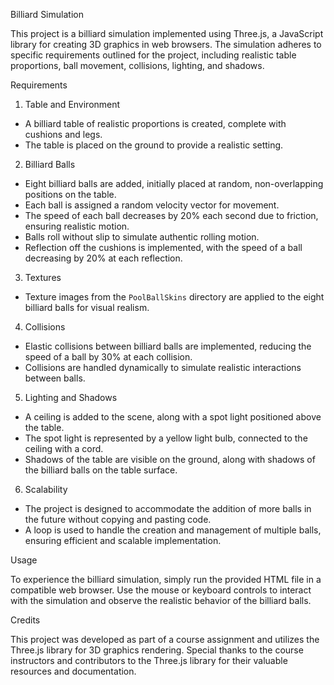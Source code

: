 
 Billiard Simulation

This project is a billiard simulation implemented using Three.js, a JavaScript library for creating 3D graphics in web browsers. The simulation adheres to specific requirements outlined for the project, including realistic table proportions, ball movement, collisions, lighting, and shadows.

 Requirements

 1. Table and Environment
- A billiard table of realistic proportions is created, complete with cushions and legs.
- The table is placed on the ground to provide a realistic setting.

 2. Billiard Balls
- Eight billiard balls are added, initially placed at random, non-overlapping positions on the table.
- Each ball is assigned a random velocity vector for movement.
- The speed of each ball decreases by 20% each second due to friction, ensuring realistic motion.
- Balls roll without slip to simulate authentic rolling motion.
- Reflection off the cushions is implemented, with the speed of a ball decreasing by 20% at each reflection.

 3. Textures
- Texture images from the `PoolBallSkins` directory are applied to the eight billiard balls for visual realism.

 4. Collisions
- Elastic collisions between billiard balls are implemented, reducing the speed of a ball by 30% at each collision.
- Collisions are handled dynamically to simulate realistic interactions between balls.

 5. Lighting and Shadows
- A ceiling is added to the scene, along with a spot light positioned above the table.
- The spot light is represented by a yellow light bulb, connected to the ceiling with a cord.
- Shadows of the table are visible on the ground, along with shadows of the billiard balls on the table surface.

 6. Scalability
- The project is designed to accommodate the addition of more balls in the future without copying and pasting code.
- A loop is used to handle the creation and management of multiple balls, ensuring efficient and scalable implementation.

 Usage

To experience the billiard simulation, simply run the provided HTML file in a compatible web browser. Use the mouse or keyboard controls to interact with the simulation and observe the realistic behavior of the billiard balls.

 Credits

This project was developed as part of a course assignment and utilizes the Three.js library for 3D graphics rendering. Special thanks to the course instructors and contributors to the Three.js library for their valuable resources and documentation.
